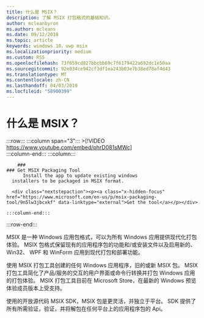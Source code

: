 ```yaml
---
title: 什么是 MSIX？
description: 了解 MSIX 打包格式的基础知识。
author: mcleanbyron
ms.author: mcleans
ms.date: 09/12/2018
ms.topic: article
keywords: windows 10，uwp msix
ms.localizationpriority: medium
ms.custom: RS5
ms.openlocfilehash: 73f659cd827bbcbb69c7f6179422a692dc1e50aa
ms.sourcegitcommit: 92e034ce942cf3df1ea243b03e7b38ed78af4d43
ms.translationtype: MT
ms.contentlocale: zh-CN
ms.lasthandoff: 04/03/2019
ms.locfileid: "58900399"
---
```

# <a name="what-is-msix"></a>什么是 MSIX？


 :::row:::
    :::column span="3":::
        >[!VIDEO https://www.youtube.com/embed/phrD081sMWc]      
    :::column-end:::
:::column:::

        ###     
    ### Get MSIX Packaging Tool
          Install the app to update existing windows 
      installers to be packaged in MSIX format.

      <div class="nextstepaction"><p><a class="x-hidden-focus" href="https://www.microsoft.com/en-us/p/msix-packaging-tool/9n5lw3jbcxkf" data-linktype="external">Get the tool</a></p></div>
      
    :::column-end:::
:::row-end:::

MSIX 是一种 Windows 应用包格式，可以为所有 Windows 应用提供现代化打包体验。 MSIX 包格式保留现有的应用程序包的功能和/或安装文件以及启用新的、 Win32、 WPF 和 WinForm 应用到现代打包和部署功能。

使用 MSIX 打包工具创建的任何 Windows 应用程序，旧的或新 MSIX 包。 MSIX 打包工具简化了产品/服务的交互的用户界面或命令行转换并打包 Windows 应用的打包体验。 MSIX 打包工具目前在 Microsoft Store，在最新的 Windows 预览体验成员版本上受支持。

使用的开放源代码 MSIX SDK，MSIX 包是更灵活，并独立于平台。 SDK 提供了所有所需验证，验证，并将解包在任何平台上的应用程序包的 Api。 



